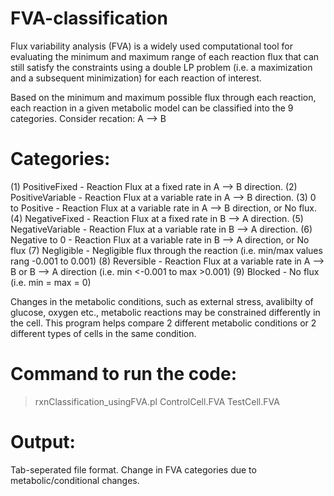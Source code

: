 # FVA-classification
Flux variability analysis (FVA) is a widely used computational tool for evaluating the minimum and maximum range of each reaction flux that can still satisfy the constraints using a double LP problem (i.e. a maximization and a subsequent minimization) for each reaction of interest.

Based on the minimum and maximum possible flux through each reaction, each reaction in a given metabolic model can be classified into the 9 categories. Consider recation: A --> B

# Categories: 
(1) PositiveFixed - Reaction Flux at a fixed rate in A --> B direction.
(2) PositiveVariable - Reaction Flux at a variable rate in A --> B direction.
(3) 0 to Positive - Reaction Flux at a variable rate in A --> B direction, or No flux. 
(4) NegativeFixed - Reaction Flux at a fixed rate in B --> A direction.
(5) NegativeVariable - Reaction Flux at a variable rate in B --> A direction.
(6) Negative to 0 - Reaction Flux at a variable rate in B --> A direction, or No flux 
(7) Negligible - Negligible flux through the reaction (i.e. min/max values rang -0.001 to 0.001)
(8) Reversible - Reaction Flux at a variable rate in A --> B or B --> A direction (i.e. min <-0.001 to max >0.001)
(9) Blocked - No flux (i.e. min = max = 0)

Changes in the metabolic conditions, such as external stress, avalibilty of glucose, oxygen etc., metabolic reactions may be constrained differently in the cell. This program helps compare 2 different metabolic conditions or 2 different types of cells in the same condition.

# Command to run the code: 
> rxnClassification_usingFVA.pl ControlCell.FVA TestCell.FVA

# Output:
Tab-seperated file format. Change in FVA categories due to metabolic/conditional changes.
